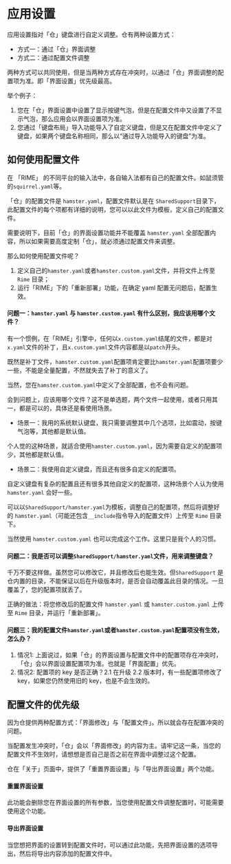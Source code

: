 # 应用设置

应用设置指对「仓」键盘进行自定义调整。仓有两种设置方式：

* 方式一：通过「仓」界面调整
* 方式二：通过配置文件调整

两种方式可以共同使用，但是当两种方式存在冲突时，以通过「仓」界面调整的配置项为准。即「界面设置」优先级最高。

举个例子：

1. 您在「仓」界面设置中设置了显示按键气泡，但是在配置文件中又设置了不显示气泡，那么应用会以界面设置项为准。
2. 您通过「键盘布局」导入功能导入了自定义键盘，但是又在配置文件中定义了键盘，如果两个键盘名称相同，那么以“通过导入功能导入的键盘”为准。

## 如何使用配置文件

在 「RIME」 的不同平台的输入法中，各自输入法都有自己的配置文件。如鼠须管的`squirrel.yaml`等。

「仓」的配置文件是 `hamster.yaml`，配置文件默认是在 `SharedSupport`目录下，此配置文件的每个项都有详细的说明，您可以以此文件为模板，定义自己的配置文件。

需要说明下，目前「仓」的界面设置功能并不能覆盖 `hamster.yaml` 全部配置内容，所以如果需要高度定制「仓」，就必须通过配置文件来调整。

那么如何使用配置文件呢？

1. 定义自己的`hamster.yaml`或者`hamster.custom.yaml`文件，并将文件上传至 `Rime` 目录；
2. 运行「RIME」下的「重新部署」功能，在确定 yaml 配置无问题后，配置生效。

#### 问题一：`hamster.yaml` 与 `hamster.custom.yaml` 有什么区别，我应该用哪个文件？

有一个惯例，在「RIME」引擎中，任何以`x.custom.yaml`结尾的文件，都是对`x.yaml`文件的补丁，且`x.custom.yaml`文件内容都是以`patch`开头。

既然是补丁文件，`hamster.custom.yaml`配置项肯定要比`hamster.yaml`配置项要少一些，不能是全量配置，不然就失去了补丁的意义了。

当然，您在`hamster.custom.yaml`中定义了全部配置，也不会有问题。

会到问题上，应该用哪个文件？这不是单选题，两个文件一起使用，或者只用其一，都是可以的，具体还是看使用场景。

* 场景一：我用的系统默认键盘，我只需要调整其中几个选项，比如震动，按键气泡等，其他都是默认值。

个人觉的这种场景，就适合使用`hamster.custom.yaml`，因为需要自定义的配置项少，其他都是默认值。

* 场景二：我使用自定义键盘，而且还有很多自定义的配置项。

自定义键盘有复杂的配置且还有很多其他自定义的配置项，这种场景个人认为使用 `hamster.yaml` 会好一些。

可以以`SharedSupport/hamster.yaml`为模板，调整自己的配置项，然后将调整好的 `hamster.yaml`（可能还包含`__include`指令导入的配置文件）上传至 `Rime` 目录下。

当然使用 `hamster.custom.yaml` 也可以完成这个工作。这里只是我个人的习惯。


#### 问题二：我是否可以调整`SharedSupport/hamster.yaml`文件，用来调整键盘？

千万不要这样做。虽然您可以修改它，并且修改后也能生效。但`SharedSupport` 是仓内置的目录，不能保证以后在升级版本时，是否会自动覆盖此目录的情况。一旦覆盖了，您的配置项就丢了。

正确的做法：将您修改后的配置文件 `hamster.yaml` 或 `hamster.custom.yaml` 上传至 `Rime` 目录，并运行「重新部署」。


#### 问题三：我的配置文件`hamster.yaml`或者`hamster.custom.yaml`配置项没有生效，怎么办？

1. 情况1: 上面说过，如果「仓」的界面设置与配置文件中的配置项存在冲突时，「仓」会以界面设置配置项为准。也就是「界面配置」优先。
2. 情况2: 配置项的 key 是否正确？2.1 在升级 2.2 版本时，有一些配置项修改了 key，如果您仍然使用旧的 key，也是不会生效的。

## 配置文件的优先级

因为仓提供两种配置方式：「界面修改」与「配置文件」。所以就会存在配置冲突的问题。

当配置发生冲突时，「仓」会以「界面修改」的内容为主。请牢记这一条，当您的配置文件不生效时，请想想是否自己是否之前在界面中调整过这个配置。

仓在「关于」页面中，提供了「重置界面设置」与「导出界面设置」两个功能。

#### 重置界面设置

此功能会删除您在界面设置的所有参数，当您使用配置文件调整配置时，可能需要使用这个功能。

#### 导出界面设置

当您想把界面的设置转到配置文件时，可以通过此功能，先把界面设置的选项导出，然后将导出内容添加的配置文件中。


